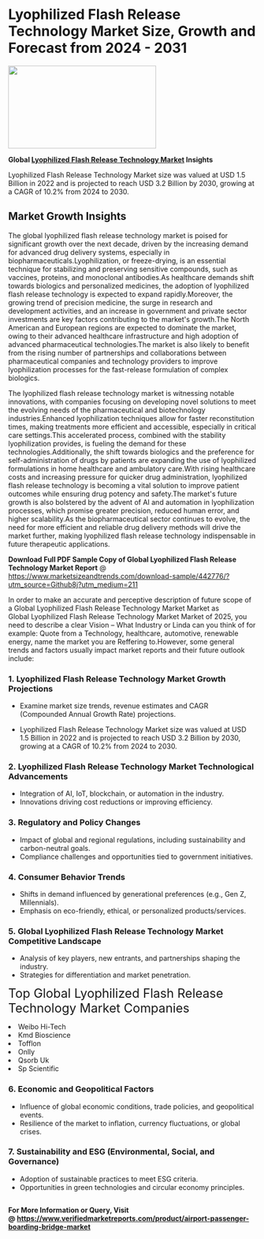 <H1>Lyophilized Flash Release Technology Market Size, Growth and Forecast from 2024 - 2031</H1><img class="aligncenter size-medium wp-image-584254" src="https://thirdeyenews.in/wp-content/uploads/2024/09/Global-Market-Research-300x168.jpeg" alt="" width="300" height="168" /><p><strong>Global&nbsp;<a href="https://www.marketsizeandtrends.com/download-sample/442776/?utm_source=Github8j?utm_medium=211">Lyophilized Flash Release Technology Market</a> Insights</strong></p><p>Lyophilized Flash Release Technology Market size was valued at USD 1.5 Billion in 2022 and is projected to reach USD 3.2 Billion by 2030, growing at a CAGR of 10.2% from 2024 to 2030.</p><p><h2>Market Growth Insights</h2> <p>The global lyophilized flash release technology market is poised for significant growth over the next decade, driven by the increasing demand for advanced drug delivery systems, especially in biopharmaceuticals.Lyophilization, or freeze-drying, is an essential technique for stabilizing and preserving sensitive compounds, such as vaccines, proteins, and monoclonal antibodies.As healthcare demands shift towards biologics and personalized medicines, the adoption of lyophilized flash release technology is expected to expand rapidly.Moreover, the growing trend of precision medicine, the surge in research and development activities, and an increase in government and private sector investments are key factors contributing to the market's growth.The North American and European regions are expected to dominate the market, owing to their advanced healthcare infrastructure and high adoption of advanced pharmaceutical technologies.The market is also likely to benefit from the rising number of partnerships and collaborations between pharmaceutical companies and technology providers to improve lyophilization processes for the fast-release formulation of complex biologics.</p> <p>The lyophilized flash release technology market is witnessing notable innovations, with companies focusing on developing novel solutions to meet the evolving needs of the pharmaceutical and biotechnology industries.Enhanced lyophilization techniques allow for faster reconstitution times, making treatments more efficient and accessible, especially in critical care settings.This accelerated process, combined with the stability lyophilization provides, is fueling the demand for these technologies.Additionally, the shift towards biologics and the preference for self-administration of drugs by patients are expanding the use of lyophilized formulations in home healthcare and ambulatory care.With rising healthcare costs and increasing pressure for quicker drug administration, lyophilized flash release technology is becoming a vital solution to improve patient outcomes while ensuring drug potency and safety.The market's future growth is also bolstered by the advent of AI and automation in lyophilization processes, which promise greater precision, reduced human error, and higher scalability.As the biopharmaceutical sector continues to evolve, the need for more efficient and reliable drug delivery methods will drive the market further, making lyophilized flash release technology indispensable in future therapeutic applications.</p> <p><span class=""><strong>Download Full PDF Sample Copy of Global Lyophilized Flash Release Technology Market Report</strong> @ <a href="https://www.marketsizeandtrends.com/download-sample/442776/?utm_source=Github8j?utm_medium=211" target="_blank">https://www.marketsizeandtrends.com/download-sample/442776/?utm_source=Github8j?utm_medium=211</a></span></p><p>In order to make an accurate and perceptive description of future scope of a Global&nbsp;Lyophilized Flash Release Technology Market Market as Global&nbsp;Lyophilized Flash Release Technology Market Market of 2025, you need to describe a clear Vision &ndash; What Industry or Linda can you think of for example: Quote from a Technology, healthcare, automotive, renewable energy, name the market you are Reffering to.However, some general trends and factors usually impact market reports and their future outlook include:</p><h3>1.&nbsp;<strong>Lyophilized Flash Release Technology Market Growth Projections</strong></h3><ul><li>Examine market size trends, revenue estimates and CAGR (Compounded Annual Growth Rate) projections.</li><li><p>Lyophilized Flash Release Technology Market size was valued at USD 1.5 Billion in 2022 and is projected to reach USD 3.2 Billion by 2030, growing at a CAGR of 10.2% from 2024 to 2030.</p></li></ul><h3>2.&nbsp;<strong>Lyophilized Flash Release Technology Market Technological Advancements</strong></h3><ul><li>Integration of AI, IoT, blockchain, or automation in the industry.</li><li>Innovations driving cost reductions or improving efficiency.</li></ul><h3>3.&nbsp;<strong>Regulatory and Policy Changes</strong></h3><ul><li>Impact of global and regional regulations, including sustainability and carbon-neutral goals.</li><li>Compliance challenges and opportunities tied to government initiatives.</li></ul><h3>4.&nbsp;<strong>Consumer Behavior Trends</strong></h3><ul><li>Shifts in demand influenced by generational preferences (e.g., Gen Z, Millennials).</li><li>Emphasis on eco-friendly, ethical, or personalized products/services.</li></ul><h3>5.&nbsp;<strong>Global Lyophilized Flash Release Technology Market Competitive Landscape</strong></h3><ul><li>Analysis of key players, new entrants, and partnerships shaping the industry.</li><li>Strategies for differentiation and market penetration.</li></ul><p data-pm-slice="1 1 []"><span style="color: inherit; font-family: inherit; font-size: 25px;">Top Global Lyophilized Flash Release Technology Market Companies</span></p><div class="" data-test-id=""><p><li>Weibo Hi-Tech</li><li> Kmd Bioscience</li><li> Tofflon</li><li> Onlly</li><li> Qsorb Uk</li><li> Sp Scientific</li></p></div><h3>6.&nbsp;<strong>Economic and Geopolitical Factors</strong></h3><ul><li>Influence of global economic conditions, trade policies, and geopolitical events.</li><li>Resilience of the market to inflation, currency fluctuations, or global crises.</li></ul><h3>7.&nbsp;<strong>Sustainability and ESG (Environmental, Social, and Governance)</strong></h3><ul><li>Adoption of sustainable practices to meet ESG criteria.</li><li>Opportunities in green technologies and circular economy principles.</li></ul><h2><strong style="font-size: 14px;">For More Information or Query, Visit @&nbsp;</strong><a style="background-color: #ffffff; font-size: 14px;" href="https://www.marketsizeandtrends.com/report/lyophilized-flash-release-technology-market/" target="_blank">https://www.verifiedmarketreports.com/product/airport-passenger-boarding-bridge-market</a></h2>